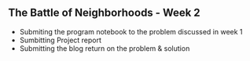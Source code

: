 

## The Battle of Neighborhoods - Week 2

- Submiting the program notebook to the problem discussed in week 1
- Sumbitting Project report
- Submitting the blog return on the problem & solution
